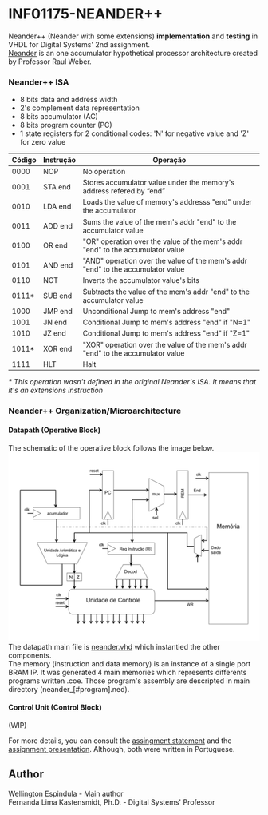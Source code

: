 # INF01175-NEANDER++
Neander++ (Neander with some extensions) __implementation__ and __testing__ in VHDL for Digital Systems' 2nd assignment. <br>
[Neander](http://www.inf.ufrgs.br/arq/wiki/doku.php?id=neander) is an one accumulator hypothetical processor architecture created by Professor Raul Weber.

### Neander++ ISA
- 8 bits data and address width
- 2's complement data representation
- 8 bits accumulator (AC)
- 8 bits program counter (PC)
- 1 state registers for 2 conditional codes: 'N' for negative value and 'Z' for zero value

|Código|Instrução|Operação|
|-|-|-|
|0000|NOP|No operation|
|0001|STA end|Stores accumulator value under the memory's address refered by “end”|
|0010|LDA end|Loads the value of memory's addresss "end" under the accumulator|
|0011|ADD end|Sums the value of the mem's addr "end" to the accumulator value|
|0100|OR end|"OR" operation over the value of the mem's addr "end" to the accumulator value|
|0101|AND end|"AND" operation over the value of the mem's addr "end" to the accumulator value|
|0110|NOT|Inverts the accumulator value's bits|
|0111*|SUB end|Subtracts the value of the mem's addr "end" to the accumulator value|*
|1000|JMP end|Unconditional Jump to mem's address "end"|
|1001|JN end|Conditional Jump to mem's address "end" if "N=1"|
|1010|JZ end|Conditional Jump to mem's address "end" if "Z=1"|
|1011*|XOR end|"XOR" operation over the value of the mem's addr "end" to the accumulator value|
|1111|HLT|Halt|

_\* This operation wasn't defined in the original Neander's ISA. It means that it's an extensions instruction_

### Neander++ Organization/Microarchitecture
#### Datapath (Operative Block)
The schematic of the operative block follows the image below. <br>
<img src="imgs/schematic.svg"> <br>
The datapath main file is [neander.vhd](blob/master/sources_1/new/neander.vhd) which instantied the other components.<br>
The memory (instruction and data memory) is an instance of a single port BRAM IP. It was generated 4 main memories which represents differents programs written .coe. Those program's assembly are descripted in main directory (neander_[#program].ned).

#### Control Unit (Control Block)
(WIP)

For more details, you can consult the [assingment statement](/blob/master/neander_enunciado.pdf) and the [assignment presentation](/blob/master/Presentation.pdf). Although, both were written in Portuguese.


## Author
Wellington Espindula - Main author <br>
Fernanda Lima Kastensmidt, Ph.D. - Digital Systems' Professor
